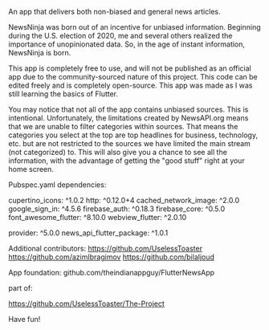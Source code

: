 An app that delivers both non-biased and general news articles.

NewsNinja was born out of an incentive for unbiased information. Beginning during the U.S. election of 2020, me and several others realized the importance of unopinionated data. So, in the age of instant information, NewsNinja is born.

This app is completely free to use, and will not be published as an official app due to the community-sourced nature of this project. This code can be edited freely and is completely open-source. This app was made as I was still learning the basics of Flutter.

You may notice that not all of the app contains unbiased sources. This is intentional. Unfortunately, the limitations created by NewsAPI.org means that we are unable to filter categories within sources. That means the categories you select at the top are top headlines for business, technology, etc. but are not restricted to the sources we have limited the main stream (not categorized) to. This will also give you a chance to see all the information, with the advantage of getting the "good stuff" right at your home screen.

Pubspec.yaml dependencies:

cupertino_icons: ^1.0.2 http: ^0.12.0+4 cached_network_image: ^2.0.0 google_sign_in: ^4.5.6 firebase_auth: ^0.18.3 firebase_core: ^0.5.0 font_awesome_flutter: ^8.10.0 webview_flutter: ^2.0.10

provider: ^5.0.0 news_api_flutter_package: ^1.0.1


Additional contributors: https://github.com/UselessToaster https://github.com/azimIbragimov https://github.com/bilaljoud

App foundation: github.com/theindianappguy/FlutterNewsApp

part of:

https://github.com/UselessToaster/The-Project

Have fun!
